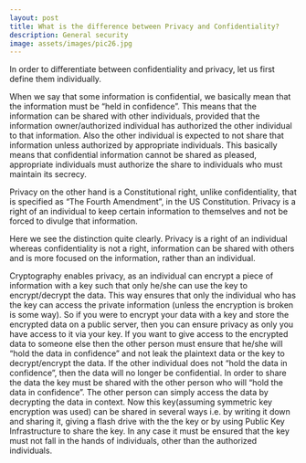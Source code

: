 ```yaml
---
layout: post
title: What is the difference between Privacy and Confidentiality?
description: General security
image: assets/images/pic26.jpg
---
```


In order to differentiate between confidentiality and privacy, let us first define them individually.

When we say that some information is confidential, we basically mean that the information must be “held in confidence”. This means that the information can be shared with other individuals, provided that the information owner/authorized individual has authorized the other individual to that information. Also the other individual is expected to not share that information unless authorized by appropriate individuals. This basically means that confidential information cannot be shared as pleased, appropriate individuals must authorize the share to individuals who must maintain its secrecy. 

Privacy on the other hand is a Constitutional right, unlike confidentiality, that is specified as “The Fourth Amendment”, in the US Constitution. Privacy is a right of an individual to keep certain information to themselves and not be forced to divulge that information.

Here we see the distinction quite clearly. Privacy is a right of an individual whereas confidentiality is not a right, information can be shared with others and is more focused on the information, rather than an individual.

Cryptography enables privacy, as an individual can encrypt a piece of information with a key such that only he/she can use the key to encrypt/decrypt the data. This way ensures that only the individual who has the key can access the private information (unless the encryption is broken is some way). So if you were to encrypt your data with a key and store the encrypted data on a public server, then you can ensure privacy as only you have access to it via your key. If you want to give access to the encrypted data to someone else then the other person must ensure that he/she will “hold the data in confidence” and not leak the plaintext data or the key to decrypt/encrypt the data. If the other individual does not “hold the data in confidence”, then the data will no longer be confidential. In order to share the data the key must be shared with the other person who will “hold the data in confidence”. The other person can simply access the data by decrypting the data in context. Now this key(assuming symmetric key encryption was used) can be shared in several ways i.e. by writing it down and sharing it, giving a flash drive with the the key or by using Public Key Infrastructure to share the key. In any case it must be ensured that the key must not fall in the hands of individuals, other than the authorized individuals.